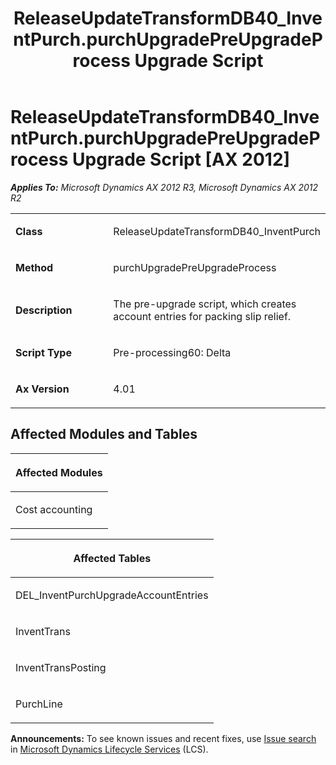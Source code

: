 ﻿---
title: ReleaseUpdateTransformDB40_InventPurch.purchUpgradePreUpgradeProcess Upgrade Script
TOCTitle: ReleaseUpdateTransformDB40_InventPurch.purchUpgradePreUpgradeProcess Upgrade Script
ms:assetid: b40ed49b-8003-ea15-edc6-aae1516431ad
ms:mtpsurl: https://msdn.microsoft.com/en-us/library/JJ736952(v=AX.60)
ms:contentKeyID: 49710635
ms.date: 05/18/2015
mtps_version: v=AX.60
---

# ReleaseUpdateTransformDB40\_InventPurch.purchUpgradePreUpgradeProcess Upgrade Script [AX 2012]


_**Applies To:** Microsoft Dynamics AX 2012 R3, Microsoft Dynamics AX 2012 R2_

<table>
<colgroup>
<col style="width: 50%" />
<col style="width: 50%" />
</colgroup>
<tbody>
<tr class="odd">
<td><p><strong>Class</strong></p></td>
<td><p>ReleaseUpdateTransformDB40_InventPurch</p></td>
</tr>
<tr class="even">
<td><p><strong>Method</strong></p></td>
<td><p>purchUpgradePreUpgradeProcess</p></td>
</tr>
<tr class="odd">
<td><p><strong>Description</strong></p></td>
<td><p>The pre-upgrade script, which creates account entries for packing slip relief.</p></td>
</tr>
<tr class="even">
<td><p><strong>Script Type</strong></p></td>
<td><p>Pre-processing60: Delta</p></td>
</tr>
<tr class="odd">
<td><p><strong>Ax Version</strong></p></td>
<td><p>4.01</p></td>
</tr>
</tbody>
</table>


## Affected Modules and Tables

<table>
<colgroup>
<col style="width: 100%" />
</colgroup>
<thead>
<tr class="header">
<th><p>Affected Modules</p></th>
</tr>
</thead>
<tbody>
<tr class="odd">
<td><p>Cost accounting</p></td>
</tr>
</tbody>
</table>


<table>
<colgroup>
<col style="width: 100%" />
</colgroup>
<thead>
<tr class="header">
<th><p>Affected Tables</p></th>
</tr>
</thead>
<tbody>
<tr class="odd">
<td><p>DEL_InventPurchUpgradeAccountEntries</p></td>
</tr>
<tr class="even">
<td><p>InventTrans</p></td>
</tr>
<tr class="odd">
<td><p>InventTransPosting</p></td>
</tr>
<tr class="even">
<td><p>PurchLine</p></td>
</tr>
</tbody>
</table>

  
**Announcements:** To see known issues and recent fixes, use [Issue search](http://go.microsoft.com/fwlink/?linkid=389258) in [Microsoft Dynamics Lifecycle Services](http://go.microsoft.com/fwlink/?linkid=306505) (LCS).

